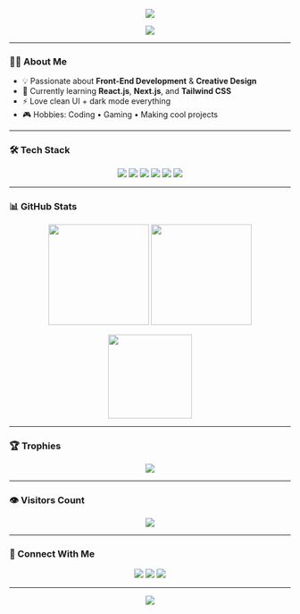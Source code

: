 <!-- Animated Banner -->
<p align="center">
  <img src="https://capsule-render.vercel.app/api?type=waving&color=0:0f0c29,100:302b63&height=200&section=header&text=⚡%20FlippSlebew%20⚡&fontSize=50&fontColor=fff&animation=twinkling" />
</p>

<!-- Typing Intro -->
<p align="center">
  <a href="https://git.io/typing-svg">
    <img src="https://readme-typing-svg.herokuapp.com?font=Fira+Code&pause=1000&color=00FFFF&center=true&vCenter=true&width=600&lines=Hey!+I'm+FlippSlebew+👋;Web+Developer+%7C+UI+Designer+%7C+Tech+Enthusiast;Always+learning+new+things+🚀">
  </a>
</p>

---

### 👨‍💻 About Me
- 💡 Passionate about **Front-End Development** & **Creative Design**
- 🌱 Currently learning **React.js**, **Next.js**, and **Tailwind CSS**
- ⚡ Love clean UI + dark mode everything
- 🎮 Hobbies: Coding • Gaming • Making cool projects

---

### 🛠️ Tech Stack

<p align="center">
  <img src="https://img.shields.io/badge/Code-JavaScript-yellow?style=for-the-badge&logo=javascript&logoColor=black" />
  <img src="https://img.shields.io/badge/Framework-React-blue?style=for-the-badge&logo=react&logoColor=white" />
  <img src="https://img.shields.io/badge/Style-TailwindCSS-38B2AC?style=for-the-badge&logo=tailwind-css&logoColor=white" />
  <img src="https://img.shields.io/badge/Backend-Node.js-green?style=for-the-badge&logo=node.js&logoColor=white" />
  <img src="https://img.shields.io/badge/Database-MongoDB-darkgreen?style=for-the-badge&logo=mongodb&logoColor=white" />
  <img src="https://img.shields.io/badge/Tool-Git-orange?style=for-the-badge&logo=git&logoColor=white" />
</p>

---

### 📊 GitHub Stats

<p align="center">
  <img src="https://github-readme-stats.vercel.app/api?username=FlippSlebew&show_icons=true&theme=tokyonight&hide_border=true&bg_color=0D1117" height="180em" />
  <img src="https://github-readme-streak-stats.herokuapp.com/?user=FlippSlebew&theme=tokyonight&hide_border=true&background=0D1117" height="180em" />
</p>

<p align="center">
  <img src="https://github-readme-stats.vercel.app/api/top-langs/?username=FlippSlebew&layout=compact&theme=tokyonight&hide_border=true&bg_color=0D1117" height="150em" />
</p>

---

### 🏆 Trophies

<p align="center">
  <img src="https://github-profile-trophy.vercel.app/?username=FlippSlebew&theme=tokyonight&no-frame=true&row=1&margin-w=15" />
</p>

---

### 👁️ Visitors Count

<p align="center">
  <img src="https://komarev.com/ghpvc/?username=FlippSlebew&color=blueviolet&style=for-the-badge&label=PROFILE+VIEWS" />
</p>

---

### 🔗 Connect With Me
<p align="center">
  <a href="https://github.com/FlippSlebew"><img src="https://img.shields.io/badge/GitHub-FlippSlebew-181717?style=for-the-badge&logo=github" /></a>
  <a href="https://www.instagram.com/"><img src="https://img.shields.io/badge/Instagram-@flipp__-E4405F?style=for-the-badge&logo=instagram&logoColor=white" /></a>
  <a href="mailto:flipp.dev@example.com"><img src="https://img.shields.io/badge/Email-flipp.dev%40example.com-blue?style=for-the-badge&logo=gmail&logoColor=white" /></a>
</p>

---

<p align="center">
  <img src="https://capsule-render.vercel.app/api?type=waving&color=0:302b63,100:0f0c29&height=120&section=footer" />
</p>

